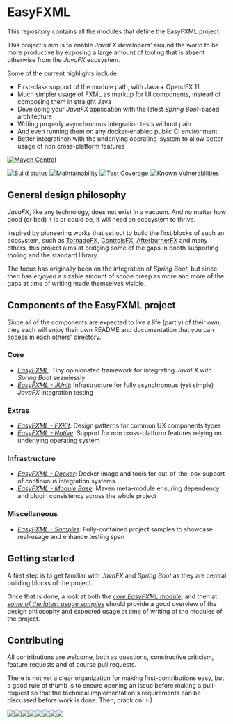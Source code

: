 # EasyFXML
This repository contains all the modules that define the EasyFXML project.

This project's aim is to enable _JavaFX_ developers' around the world to be more productive by exposing a large amount
of tooling that is absent otherwise from the _JavaFX_ ecosystem.

Some of the current highlights include
- First-class support of the module path, with Java + OpenJFX 11
- Much simpler usage of FXML as markup for UI components, instead of composing them in straight Java
- Developing your _JavaFX_ application with the latest _Spring Boot_-based architecture
- Writing properly asynchronous integration tests without pain
- And even running them on any docker-enabled public CI environment
- Better integratinon with the underlying operating-system to allow better usage of non cross-platform features

[![Maven Central](https://img.shields.io/badge/maven--central-3.1.6-blue.svg)](https://search.maven.org/artifact/moe.tristan/easyfxml-parent/3.1.6/pom)

[![Build status](https://circleci.com/gh/Tristan971/EasyFXML.svg?style=svg)](https://circleci.com/gh/Tristan971/EasyFXML)
[![Maintainability](https://api.codeclimate.com/v1/badges/89c1e95e4d5d41b35d9f/maintainability)](https://codeclimate.com/github/Tristan971/EasyFXML/maintainability)
[![Test Coverage](https://api.codeclimate.com/v1/badges/89c1e95e4d5d41b35d9f/test_coverage)](https://codeclimate.com/github/Tristan971/EasyFXML/test_coverage)
[![Known Vulnerabilities](https://snyk.io/test/github/tristan971/easyfxml/badge.svg?targetFile=pom.xml)](https://snyk.io/test/github/tristan971/easyfxml?targetFile=pom.xml)

## General design philosophy
_JavaFX_, like any technology, does not exist in a vacuum. And no matter how good (or bad) it is or could be, it will need an
ecosystem to thrive.

Inspired by pioneering works that set out to build the first blocks of such an ecosystem, such as
[TornadoFX](https://github.com/edvin/tornadofx), [ControlsFX](https://github.com/controlsfx/controlsfx),
[AfterburnerFX](https://github.com/AdamBien/afterburner.fx) and many others, this project aims at bridging some of the
gaps in booth supporting tooling and the standard library.

The focus has originally been on the integration of _Spring Boot_, but since then has *enjoyed* a sizable amount of scope
creep as more and more of the gaps at time of writing made themselves visible.

## Components of the EasyFXML project
Since all of the components are expected to live a life (partly) of their own, they each will enjoy their own README and
documentation that you can access in each others' directory.

### Core
- *[EasyFXML](easyfxml)*: Tiny opinionated framework for integrating _JavaFX_ with _Spring Boot_ seamlessly
- *[EasyFXML - JUnit](easyfxml-junit)*: Infrastructure for fully asynchronous (yet simple) _JavaFX_ integration testing

### Extras
- *[EasyFXML - FXKit](easyfxml-fxkit)*: Design patterns for common UX components types
- *[EasyFXML - Native](easyfxml-native)*: Support for non cross-platform features relying on underlying operating system

### Infrastructure
- *[EasyFXML - Docker](easyfxml-docker)*: Docker image and tools for out-of-the-box support of continuous integration systems
- *[EasyFXML - Module Base](easyfxml-module-base)*: Maven meta-module ensuring dependency and plugin consistency across the whole project

### Miscellaneous
- *[EasyFXML - Samples](easyfxml-samples)*: Fully-contained project samples to showcase real-usage and enhance testing span

## Getting started
A first step is to get familiar with _JavaFX_ and _Spring Boot_ as they are central building blocks of the project.

Once that is done, a look at both the *[core EasyFXML module](easyfxml)*, and then at 
*[some of the latest usage samples](easyfxml-samples)* should provide a good overview of
the design philosophy and expected usage at time of writing of the modules of the project.

## Contributing
All contributions are welcome, both as questions, constructive criticism, feature requests and of course pull requests.

There is not yet a clear organization for making first-contributions easy, but a good rule of thumb is to ensure opening an issue
before making a pull-request so that the technical implementation's requirements can be discussed before work is done. Then, crack on! :-)

[![](https://sourcerer.io/fame/Tristan971/Tristan971/EasyFXML/images/0)](https://sourcerer.io/fame/Tristan971/Tristan971/EasyFXML/links/0)[![](https://sourcerer.io/fame/Tristan971/Tristan971/EasyFXML/images/1)](https://sourcerer.io/fame/Tristan971/Tristan971/EasyFXML/links/1)[![](https://sourcerer.io/fame/Tristan971/Tristan971/EasyFXML/images/2)](https://sourcerer.io/fame/Tristan971/Tristan971/EasyFXML/links/2)[![](https://sourcerer.io/fame/Tristan971/Tristan971/EasyFXML/images/3)](https://sourcerer.io/fame/Tristan971/Tristan971/EasyFXML/links/3)[![](https://sourcerer.io/fame/Tristan971/Tristan971/EasyFXML/images/4)](https://sourcerer.io/fame/Tristan971/Tristan971/EasyFXML/links/4)[![](https://sourcerer.io/fame/Tristan971/Tristan971/EasyFXML/images/5)](https://sourcerer.io/fame/Tristan971/Tristan971/EasyFXML/links/5)[![](https://sourcerer.io/fame/Tristan971/Tristan971/EasyFXML/images/6)](https://sourcerer.io/fame/Tristan971/Tristan971/EasyFXML/links/6)[![](https://sourcerer.io/fame/Tristan971/Tristan971/EasyFXML/images/7)](https://sourcerer.io/fame/Tristan971/Tristan971/EasyFXML/links/7)
